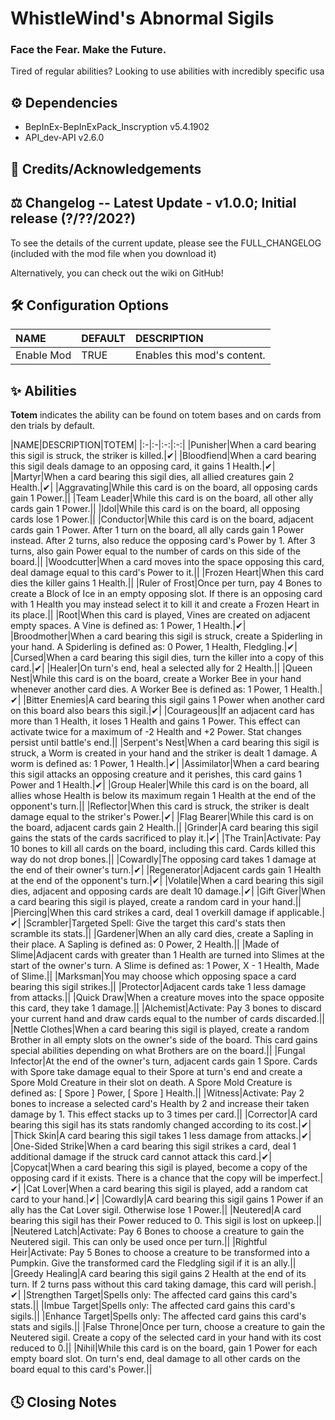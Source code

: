 # WhistleWind's Abnormal Sigils

### Face the Fear. Make the Future.

Tired of regular abilities? Looking to use abilities with incredibly specific usa

## ⚙️ Dependencies
* BepInEx-BepInExPack_Inscryption v5.4.1902
* API_dev-API v2.6.0

## 💌 Credits/Acknowledgements


## ⚖️ Changelog -- Latest Update - v1.0.0; Initial release (?/??/202?)
To see the details of the current update, please see the FULL_CHANGELOG (included with the mod file when you download it)

Alternatively, you can check out the wiki on GitHub!

## 🛠️ Configuration Options

|NAME|DEFAULT|DESCRIPTION|
|:-|:-|:-|
|Enable Mod|TRUE|Enables this mod's content.|

## ✨ Abilities

**Totem** indicates the ability can be found on totem bases and on cards from den trials by default.

|NAME|DESCRIPTION|TOTEM|
|:-|:-|:-:|:-:|
|Punisher|When a card bearing this sigil is struck, the striker is killed.|✔|
|Bloodfiend|When a card bearing this sigil deals damage to an opposing card, it gains 1 Health.|✔|
|Martyr|When a card bearing this sigil dies, all allied creatures gain 2 Health.|✔|
|Aggravating|While this card is on the board, all opposing cards gain 1 Power.||
|Team Leader|While this card is on the board, all other ally cards gain 1 Power.||
|Idol|While this card is on the board, all opposing cards lose 1 Power.||
|Conductor|While this card is on the board, adjacent cards gain 1 Power. After 1 turn on the board, all ally cards gain 1 Power instead. After 2 turns, also reduce the opposing card's Power by 1. After 3 turns, also gain Power equal to the number of cards on this side of the board.||
|Woodcutter|When a card moves into the space opposing this card, deal damage equal to this card's Power to it.||
|Frozen Heart|When this card dies the killer gains 1 Health.||
|Ruler of Frost|Once per turn, pay 4 Bones to create a Block of Ice in an empty opposing slot. If there is an opposing card with 1 Health you may instead select it to kill it and create a Frozen Heart in its place.||
|Root|When this card is played, Vines are created on adjacent empty spaces. A Vine is defined as: 1 Power, 1 Health.|✔|
|Broodmother|When a card bearing this sigil is struck, create a Spiderling in your hand. A Spiderling is defined as: 0 Power, 1 Health, Fledgling.|✔|
|Cursed|When a card bearing this sigil dies, turn the killer into a copy of this card.|✔|
|Healer|On turn's end, heal a selected ally for 2 Health.||
|Queen Nest|While this card is on the board, create a Worker Bee in your hand whenever another card dies. A Worker Bee is defined as: 1 Power, 1 Health.|✔|
|Bitter Enemies|A card bearing this sigil gains 1 Power when another card on this board also bears this sigil.|✔|
|Courageous|If an adjacent card has more than 1 Health, it loses 1 Health and gains 1 Power. This effect can activate twice for a maximum of -2 Health and +2 Power. Stat changes persist until battle's end.||
|Serpent's Nest|When a card bearing this sigil is struck, a Worm is created in your hand and the striker is dealt 1 damage. A worm is defined as: 1 Power, 1 Health.|✔|
|Assimilator|When a card bearing this sigil attacks an opposing creature and it perishes, this card gains 1 Power and 1 Health.|✔|
|Group Healer|While this card is on the board, all allies whose Health is below its maximum regain 1 Health at the end of the opponent's turn.||
|Reflector|When this card is struck, the striker is dealt damage equal to the striker's Power.|✔|
|Flag Bearer|While this card is on the board, adjacent cards gain 2 Health.||
|Grinder|A card bearing this sigil gains the stats of the cards sacrificed to play it.|✔|
|The Train|Activate: Pay 10 bones to kill all cards on the board, including this card. Cards killed this way do not drop bones.||
|Cowardly|The opposing card takes 1 damage at the end of their owner's turn.|✔|
|Regenerator|Adjacent cards gain 1 Health at the end of the opponent's turn.|✔|
|Volatile|When a card bearing this sigil dies, adjacent and opposing cards are dealt 10 damage.|✔|
|Gift Giver|When a card bearing this sigil is played, create a random card in your hand.||
|Piercing|When this card strikes a card, deal 1 overkill damage if applicable.|✔|
|Scrambler|Targeted Spell: Give the target this card's stats then scramble its stats.||
|Gardener|When an ally card dies, create a Sapling in their place. A Sapling is defined as: 0 Power, 2 Health.||
|Made of Slime|Adjacent cards with greater than 1 Health are turned into Slimes at the start of the owner's turn. A Slime is defined as: 1 Power, X - 1 Health, Made of Slime.||
|Marksman|You may choose which opposing space a card bearing this sigil strikes.||
|Protector|Adjacent cards take 1 less damage from attacks.||
|Quick Draw|When a creature moves into the space opposite this card, they take 1 damage.||
|Alchemist|Activate: Pay 3 bones to discard your current hand and draw cards equal to the number of cards discarded.||
|Nettle Clothes|When a card bearing this sigil is played, create a random Brother in all empty slots on the owner's side of the board. This card gains special abilities depending on what Brothers are on the board.||
|Fungal Infector|At the end of the owner's turn, adjacent cards gain 1 Spore. Cards with Spore take damage equal to their Spore at turn's end and create a Spore Mold Creature in their slot on death. A Spore Mold Creature is defined as: [ Spore ] Power, [ Spore ] Health.||
|Witness|Activate: Pay 2 bones to increase a selected card's Health by 2 and increase their taken damage by 1. This effect stacks up to 3 times per card.||
|Corrector|A card bearing this sigil has its stats randomly changed according to its cost.|✔|
|Thick Skin|A card bearing this sigil takes 1 less damage from attacks.|✔|
|One-Sided Strike|When a card bearing this sigil strikes a card, deal 1 additional damage if the struck card cannot attack this card.|✔|
|Copycat|When a card bearing this sigil is played, become a copy of the opposing card if it exists. There is a chance that the copy will be imperfect.|✔|
|Cat Lover|When a card bearing this sigil is played, add a random cat card to your hand.|✔|
|Cowardly|A card bearing this sigil gains 1 Power if an ally has the Cat Lover sigil. Otherwise lose 1 Power.||
|Neutered|A card bearing this sigil has their Power reduced to 0. This sigil is lost on upkeep.||
|Neutered Latch|Activate: Pay 6 Bones to choose a creature to gain the Neutered sigil. This can only be used once per turn.||
|Rightful Heir|Activate: Pay 5 Bones to choose a creature to be transformed into a Pumpkin. Give the transformed card the Fledgling sigil if it is an ally.||
|Greedy Healing|A card bearing this sigil gains 2 Health at the end of its turn. If 2 turns pass without this card taking damage, this card will perish.|✔|
|Strengthen Target|Spells only: The affected card gains this card's stats.||
|Imbue Target|Spells only: The affected card gains this card's sigils.||
|Enhance Target|Spells only: The affected card gains this card's stats and sigils.||
|False Throne|Once per turn, choose a creature to gain the Neutered sigil. Create a copy of the selected card in your hand with its cost reduced to 0.||
|Nihil|While this card is on the board, gain 1 Power for each empty board slot. On turn's end, deal damage to all other cards on the board equal to this card's Power.||

## 🕓 Closing Notes

